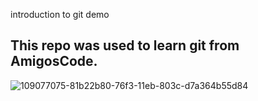 introduction to git demo 
## This repo was used to learn git from AmigosCode.

![109077075-81b22b80-76f3-11eb-803c-d7a364b55d84](https://user-images.githubusercontent.com/86136379/194114747-d65322ff-7d0a-4427-a6be-9b12162caa4c.png)
